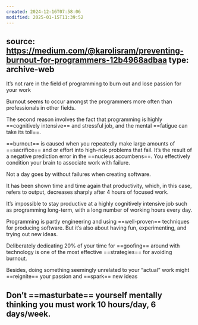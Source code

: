 ```yaml
---
created: 2024-12-16T07:58:06
modified: 2025-01-15T11:39:52
---
```


source: https://medium.com/@karolisram/preventing-burnout-for-programmers-12b4968adbaa
type: archive-web
---

It’s not rare in the field of programming to burn out and lose passion for your work

Burnout seems to occur amongst the programmers more often than professionals in other fields.

The second reason involves the fact that programming is highly ==cognitively intensive== and stressful job, and the mental ==fatigue can take its toll==.

==burnout== is caused when you repeatedly make large amounts of ==sacrifice== and or effort into high-risk problems that fail. It’s the result of a negative prediction error in the ==nucleus accumbens==. You effectively condition your brain to associate work with failure.

Not a day goes by without failures when creating software.

It has been shown time and time again that productivity, which, in this case, refers to output, decreases sharply after 4 hours of focused work.

It’s impossible to stay productive at a highly cognitively intensive job such as programming long-term, with a long number of working hours every day.

Programming is partly engineering and using ==well-proven== techniques for producing software. But it’s also about having fun, experimenting, and trying out new ideas.

Deliberately dedicating 20% of your time for ==goofing== around with technology is one of the most effective ==strategies== for avoiding burnout.

Besides, doing something seemingly unrelated to your “actual” work might ==reignite== your passion and ==spark== new ideas

Don’t ==masturbate== yourself mentally thinking you must work 10 hours/day, 6 days/week.
-
